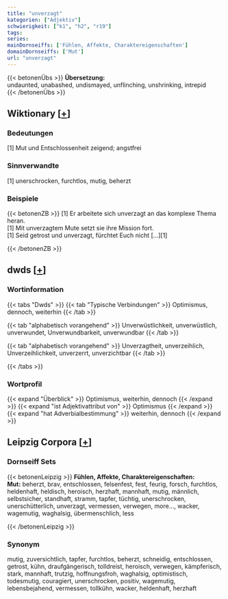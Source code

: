 ```yaml
---
title: "unverzagt"
kategorien: ["Adjektiv"]
schwierigkeit: ["k1", "h2", "r19"]
tags:
series:
mainDornseiffs: ['Fühlen, Affekte, Charaktereigenschaften']
domainDornseiffs: ['Mut']
url: "unverzagt"
---
```


{{< betonenÜbs >}}
**Übersetzung:**  
undaunted, unabashed, undismayed, unflinching, unshrinking, intrepid  
{{< /betonenÜbs >}}

## Wiktionary [[+](https://de.wiktionary.org/wiki/unverzagt)]

### Bedeutungen
[1] Mut und Entschlossenheit zeigend; angstfrei  

### Sinnverwandte
[1] unerschrocken, furchtlos, mutig, beherzt  

### Beispiele
{{< betonenZB >}}
[1] Er arbeitete sich unverzagt an das komplexe Thema heran.  
[1] Mit unverzagtem Mute setzt sie ihre Mission fort.  
[1] Seid getrost und unverzagt, fürchtet Euch nicht […][1]  

{{< /betonenZB >}}


## dwds [[+](https://www.dwds.de/wb/unverzagt)]

### Wortinformation
{{< tabs "Dwds" >}}
{{< tab "Typische Verbindungen" >}}
Optimismus, dennoch, weiterhin
{{< /tab >}}

{{< tab "alphabetisch vorangehend" >}}
Unverwüstlichkeit, unverwüstlich, unverwundet, Unverwundbarkeit, unverwundbar
{{< /tab >}}

{{< tab "alphabetisch vorangehend" >}}
Unverzagtheit, unverzeihlich, Unverzeihlichkeit, unverzerrt, unverzichtbar
{{< /tab >}}

{{< /tabs >}}

### Wortprofil
{{< expand "Überblick" >}} Optimismus, weiterhin, dennoch {{< /expand >}}
{{< expand "ist Adjektivattribut von" >}} Optimismus {{< /expand >}}
{{< expand "hat Adverbialbestimmung" >}} weiterhin, dennoch {{< /expand >}}

## Leipzig Corpora [[+](https://corpora.uni-leipzig.de/en/res?word=unverzagt&corpusId=deu_newscrawl-public_2018)]

### Dornseiff Sets
{{< betonenLeipzig >}}
**Fühlen, Affekte, Charaktereigenschaften:**  
**Mut:** beherzt, brav, entschlossen, felsenfest, fest, feurig, forsch, furchtlos, heldenhaft, heldisch, heroisch, herzhaft, mannhaft, mutig, männlich, selbstsicher, standhaft, stramm, tapfer, tüchtig, unerschrocken, unerschütterlich, unverzagt, vermessen, verwegen, more..., wacker, wagemutig, waghalsig, übermenschlich, less  

{{< /betonenLeipzig >}}

### Synonym
mutig, zuversichtlich, tapfer, furchtlos, beherzt, schneidig, entschlossen, getrost, kühn, draufgängerisch, tolldreist, heroisch, verwegen, kämpferisch, stark, mannhaft, trutzig, hoffnungsfroh, waghalsig, optimistisch, todesmutig, couragiert, unerschrocken, positiv, wagemutig, lebensbejahend, vermessen, tollkühn, wacker, heldenhaft, herzhaft


